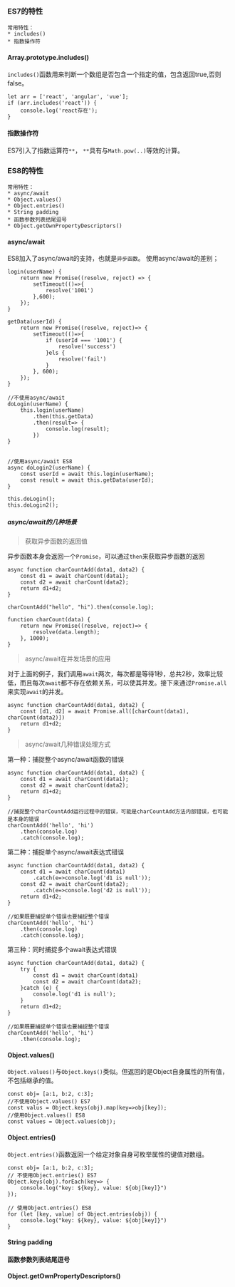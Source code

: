 ### ES7的特性

    常用特性：
    * includes()
    * 指数操作符


#### Array.prototype.includes()

`includes()`函数用来判断一个数组是否包含一个指定的值，包含返回true,否则false。

```
let arr = ['react', 'angular', 'vue'];
if (arr.includes('react')) {
    console.log('react存在');
}
```

#### 指数操作符

ES7引入了指数运算符`**`， `**`具有与`Math.pow(..)`等效的计算。

### ES8的特性

    常用特性：
    * async/await
    * Object.values()
    * Object.entries()
    * String padding
    * 函数参数列表结尾逗号
    * Object.getOwnPropertyDescriptors()

#### async/await

ES8加入了async/await的支持，也就是`异步函数`。
使用async/await的差别；

```
login(userName) {
    return new Promise((resolve, reject) => {
        setTimeout(()=>{
            resolve('1001')
        },600);
    });
}

getData(userId) {
    return new Promise((resolve, reject)=> {
        setTimeout(()=>{
            if (userId === '1001') {
                resolve('success')
            }els {
                resolve('fail')
            }
        }, 600);
    });
}

//不使用async/await
doLogin(userName) {
    this.login(userName)
        .then(this.getData)
        .then(result=> {
            console.log(result);
        })
}


//使用async/await ES8
async doLogin2(userName) {
    const userId = await this.login(userName);
    const result = await this.getData(userId);
}

this.doLogin();
this.doLogin2();

```

##### async/await的几种场景

> 获取异步函数的返回值

异步函数本身会返回一个`Promise`，可以通过`then`来获取异步函数的返回

```
async function charCountAdd(data1, data2) {
    const d1 = await charCount(data1);
    const d2 = await charCount(data2);
    return d1+d2;
}

charCountAdd("hello", "hi").then(console.log);

function charCount(data) {
    return new Promise((resolve, reject)=> {
        resolve(data.length);
    }, 1000);
}

```

> async/await在并发场景的应用

对于上面的例子，我们调用`await`两次，每次都是等待1秒，总共2秒，效率比较低，而且每次`await`都不存在依赖关系，可以使其并发。接下来通过`Promise.all`来实现`await`的并发。

```
async function charCountAdd(data1, data2) {
    const [d1, d2] = await Promise.all([charCount(data1), charCount(data2)])
    return d1+d2;
}
```

> async/await几种错误处理方式

第一种：捕捉整个async/await函数的错误

```
async function charCountAdd(data1, data2) {
    const d1 = await charCount(data1);
    const d2 = await charCount(data2);
    return d1+d2;
}

//捕捉整个charCountAdd运行过程中的错误，可能是charCountAdd方法内部错误，也可能是本身的错误
charCountAdd('hello', 'hi')
    .then(console.log)
    .catch(console.log);
```

第二种：捕捉单个async/await表达式错误

```
async function charCountAdd(data1, data2) {
    const d1 = await charCount(data1)
        .catch(e=>console.log('d1 is null'));
    const d2 = await charCount(data2);
        .catch(e=>console.log('d2 is null'));
    return d1+d2;
}

//如果既要捕捉单个错误也要捕捉整个错误
charCountAdd('hello', 'hi')
    .then(console.log)
    .catch(console.log);
```

第三种：同时捕捉多个await表达式错误

```
async function charCountAdd(data1, data2) {
    try {
        const d1 = await charCount(data1)
        const d2 = await charCount(data2);
    }catch (e) {
        console.log('d1 is null');
    }
    return d1+d2;
}

//如果既要捕捉单个错误也要捕捉整个错误
charCountAdd('hello', 'hi')
    .then(console.log);
```


#### Object.values()

`Object.values()`与`Object.keys()`类似。但返回的是Object自身属性的所有值，不包括继承的值。

```
const obj= [a:1, b:2, c:3];
//不使用Object.values() ES7
const valus = Object.keys(obj).map(key=>obj[key]);
//使用Object.values() ES8
const values = Object.values(obj);
```

#### Object.entries()

`Object.entries()`函数返回一个给定对象自身可枚举属性的键值对数组。

```
const obj= [a:1, b:2, c:3];
// 不使用Object.entries() ES7
Object.keys(obj).forEach(key=> {
    console.log("key: ${key}, value: ${obj[key]}")
});

// 使用Object.entries() ES8
for (let [key, value] of Object.entries(obj)) {
    console.log("key: ${key}, value: ${obj[key]}")    
}

```


#### String padding


#### 函数参数列表结尾逗号


#### Object.getOwnPropertyDescriptors()

